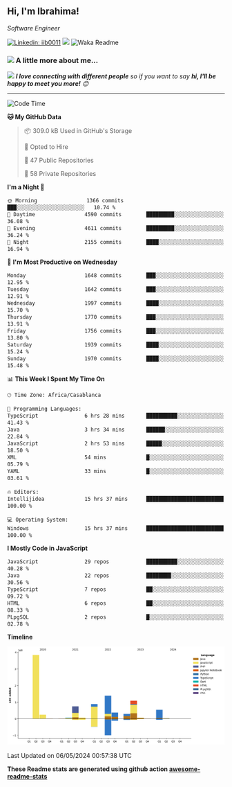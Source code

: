 <h2>Hi, I'm Ibrahima! </h2>
<p><em>Software Engineer 
</em></p>


[![Linkedin: iib0011](https://img.shields.io/badge/-iib0011-blue?style=flat-square&logo=Linkedin&logoColor=white&link=https://www.linkedin.com/in/iib0011/)](https://www.linkedin.com/in/iib0011/)
![](https://visitor-badge.glitch.me/badge?page_id=iib0011)
![Waka Readme](https://github.com/iib0011/iib0011/workflows/Waka%20Readme/badge.svg)


### <img src="https://media.giphy.com/media/VgCDAzcKvsR6OM0uWg/giphy.gif" width="50"> A little more about me...  


<img src="https://media.giphy.com/media/LnQjpWaON8nhr21vNW/giphy.gif" width="60"> <em><b>I love connecting with different people</b> so if you want to say <b>hi, I'll be happy to meet you more!</b> 😊</em>

---
<!--START_SECTION:waka-->
![Code Time](http://img.shields.io/badge/Code%20Time-3%2C297%20hrs%2040%20mins-blue)

**🐱 My GitHub Data** 

> 📦 309.0 kB Used in GitHub's Storage 
 > 
> 💼 Opted to Hire
 > 
> 📜 47 Public Repositories 
 > 
> 🔑 58 Private Repositories 
 > 
**I'm a Night 🦉** 

```text
🌞 Morning                1366 commits        ███░░░░░░░░░░░░░░░░░░░░░░   10.74 % 
🌆 Daytime                4590 commits        █████████░░░░░░░░░░░░░░░░   36.08 % 
🌃 Evening                4611 commits        █████████░░░░░░░░░░░░░░░░   36.24 % 
🌙 Night                  2155 commits        ████░░░░░░░░░░░░░░░░░░░░░   16.94 % 
```
📅 **I'm Most Productive on Wednesday** 

```text
Monday                   1648 commits        ███░░░░░░░░░░░░░░░░░░░░░░   12.95 % 
Tuesday                  1642 commits        ███░░░░░░░░░░░░░░░░░░░░░░   12.91 % 
Wednesday                1997 commits        ████░░░░░░░░░░░░░░░░░░░░░   15.70 % 
Thursday                 1770 commits        ███░░░░░░░░░░░░░░░░░░░░░░   13.91 % 
Friday                   1756 commits        ███░░░░░░░░░░░░░░░░░░░░░░   13.80 % 
Saturday                 1939 commits        ████░░░░░░░░░░░░░░░░░░░░░   15.24 % 
Sunday                   1970 commits        ████░░░░░░░░░░░░░░░░░░░░░   15.48 % 
```


📊 **This Week I Spent My Time On** 

```text
🕑︎ Time Zone: Africa/Casablanca

💬 Programming Languages: 
TypeScript               6 hrs 28 mins       ██████████░░░░░░░░░░░░░░░   41.43 % 
Java                     3 hrs 34 mins       ██████░░░░░░░░░░░░░░░░░░░   22.84 % 
JavaScript               2 hrs 53 mins       █████░░░░░░░░░░░░░░░░░░░░   18.50 % 
XML                      54 mins             █░░░░░░░░░░░░░░░░░░░░░░░░   05.79 % 
YAML                     33 mins             █░░░░░░░░░░░░░░░░░░░░░░░░   03.61 % 

🔥 Editors: 
Intellijidea             15 hrs 37 mins      █████████████████████████   100.00 % 

💻 Operating System: 
Windows                  15 hrs 37 mins      █████████████████████████   100.00 % 
```

**I Mostly Code in JavaScript** 

```text
JavaScript               29 repos            ██████████░░░░░░░░░░░░░░░   40.28 % 
Java                     22 repos            ████████░░░░░░░░░░░░░░░░░   30.56 % 
TypeScript               7 repos             ██░░░░░░░░░░░░░░░░░░░░░░░   09.72 % 
HTML                     6 repos             ██░░░░░░░░░░░░░░░░░░░░░░░   08.33 % 
PLpgSQL                  2 repos             █░░░░░░░░░░░░░░░░░░░░░░░░   02.78 % 
```



**Timeline**

![Lines of Code chart](https://raw.githubusercontent.com/iib0011/iib0011/master/assets/bar_graph.png)


 Last Updated on 06/05/2024 00:57:38 UTC
<!--END_SECTION:waka-->

**These Readme stats are generated using github action [awesome-readme-stats](https://github.com/iib0011/waka-readme-stats)**
